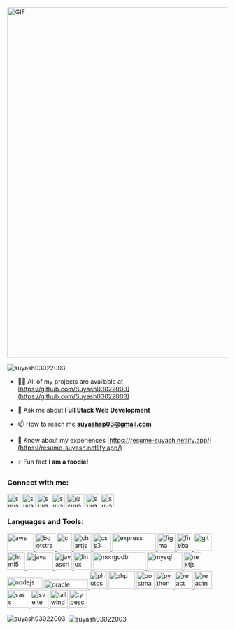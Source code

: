 <img align="center" alt="GIF" width="800px" src="./assets/intro.gif" />

<p align="left"> <img src="https://komarev.com/ghpvc/?username=suyash03022003&label=Profile%20views&color=0e75b6&style=flat" alt="suyash03022003" /> </p>

- 👨‍💻 All of my projects are available at [https://github.com/Suyash03022003](https://github.com/Suyash03022003)

- 💬 Ask me about **Full Stack Web Development**

- 📫 How to reach me **suyashsp03@gmail.com**

- 📄 Know about my experiences [https://resume-suyash.netlify.app/](https://resume-suyash.netlify.app/)

- ⚡ Fun fact **I am a foodie!**

<h3 align="left">Connect with me:</h3>
<p align="left">
<a href="https://linkedin.com/in/suyash-patalbansi" target="blank"><img align="center" src="https://cdn1.iconfinder.com/data/icons/logotypes/32/circle-linkedin-512.png" alt="suyash-patalbansi" height="30" width="30" /></a>
<a href="https://codesandbox.com/suyash03022003" target="blank"><img align="center" src="https://cdn.iconscout.com/icon/free/png-256/free-code-sandbox-3628697-3029922.png" alt="suyash03022003" height="30" width="30" /></a>
<a href="https://fb.com/suyash.patalbansi" target="blank"><img align="center" src="https://upload.wikimedia.org/wikipedia/commons/6/6c/Facebook_Logo_2023.png" alt="suyash.patalbansi" height="30" width="30" /></a>
<a href="https://instagram.com/suyashpatalbansi" target="blank"><img align="center" src="https://www.unipile.com/wp-content/uploads/2022/09/logo_instagram.png" alt="suyashpatalbansi" height="30" width="30" /></a>
<a href="https://www.youtube.com/c/@suyashpatalbansi6686" target="blank"><img align="center" src="https://upload.wikimedia.org/wikipedia/commons/e/ef/Youtube_logo.png?20220706172052" alt="@suyashpatalbansi6686" height="30" width="40" /></a>
<a href="https://www.hackerrank.com/suyashsp03" target="blank"><img align="center" src="https://cdn4.iconfinder.com/data/icons/logos-and-brands/512/160_Hackerrank_logo_logos-512.png" alt="suyashsp03" height="30" width="30" /></a>
<a href="https://www.leetcode.com/suyashsp007" target="blank"><img align="center" src="https://cdn.iconscout.com/icon/free/png-256/free-leetcode-3521542-2944960.png" alt="suyashsp007" height="30" width="30" /></a>
</p>

<h3 align="left">Languages and Tools:</h3>
<p align="left"> <a href="https://aws.amazon.com" target="_blank" rel="noreferrer"> <img src="https://upload.wikimedia.org/wikipedia/commons/thumb/9/93/Amazon_Web_Services_Logo.svg/2560px-Amazon_Web_Services_Logo.svg.png" alt="aws" width="60" height="40"/> </a>  <a href="https://getbootstrap.com" target="_blank" rel="noreferrer"> <img src="https://upload.wikimedia.org/wikipedia/commons/thumb/b/b2/Bootstrap_logo.svg/1280px-Bootstrap_logo.svg.png" alt="bootstrap" width="45" height="40"/> </a> <a href="https://www.cprogramming.com/" target="_blank" rel="noreferrer"> <img src="https://upload.wikimedia.org/wikipedia/commons/1/19/C_Logo.png" alt="c" width="35" height="40"/> </a> <a href="https://www.chartjs.org" target="_blank" rel="noreferrer"> <img src="https://www.chartjs.org/media/logo-title.svg" alt="chartjs" width="40" height="40"/> </a> <a href="https://www.w3schools.com/css/" target="_blank" rel="noreferrer"> <img src="https://upload.wikimedia.org/wikipedia/commons/thumb/6/62/CSS3_logo.svg/800px-CSS3_logo.svg.png" alt="css3" width="40" height="40"/> </a> <a href="https://expressjs.com" target="_blank" rel="noreferrer"> <img src="https://upload.wikimedia.org/wikipedia/commons/6/64/Expressjs.png" alt="express" width="100" height="40"/> </a> <a href="https://www.figma.com/" target="_blank" rel="noreferrer"> <img src="https://www.vectorlogo.zone/logos/figma/figma-icon.svg" alt="figma" width="40" height="40"/> </a> <a href="https://firebase.google.com/" target="_blank" rel="noreferrer"> <img src="https://cdn.icon-icons.com/icons2/2699/PNG/512/firebase_logo_icon_171157.png" alt="firebase" width="35" height="40"/> </a> <a href="https://git-scm.com/" target="_blank" rel="noreferrer"> <img src="https://www.vectorlogo.zone/logos/git-scm/git-scm-icon.svg" alt="git" width="40" height="40"/> </a> <a href="https://www.w3.org/html/" target="_blank" rel="noreferrer"> <img src="https://upload.wikimedia.org/wikipedia/commons/thumb/6/61/HTML5_logo_and_wordmark.svg/768px-HTML5_logo_and_wordmark.svg.png" alt="html5" width="40" height="40"/> </a> <a href="https://www.java.com" target="_blank" rel="noreferrer"> <img src="https://1000logos.net/wp-content/uploads/2020/09/Java-Logo.png" alt="java" width="60" height="40"/> </a> <a href="https://developer.mozilla.org/en-US/docs/Web/JavaScript" target="_blank" rel="noreferrer"> <img src="https://upload.wikimedia.org/wikipedia/commons/thumb/6/6a/JavaScript-logo.png/768px-JavaScript-logo.png" alt="javascript" width="40" height="40"/> </a> <a href="https://www.linux.org/" target="_blank" rel="noreferrer"> <img src="https://1000logos.net/wp-content/uploads/2017/03/LINUX-LOGO.png" alt="linux" width="40" height="40"/> </a> <a href="https://www.mongodb.com/" target="_blank" rel="noreferrer"> <img src="https://upload.wikimedia.org/wikipedia/commons/thumb/9/93/MongoDB_Logo.svg/2560px-MongoDB_Logo.svg.png" alt="mongodb" width="120" height="40"/> </a> <a href="https://www.mysql.com/" target="_blank" rel="noreferrer"> <img src="https://www.vectorlogo.zone/logos/mysql/mysql-ar21.png" alt="mysql" width="80" height="40"/> </a> <a href="https://nextjs.org/" target="_blank" rel="noreferrer"> <img src="https://cdn.worldvectorlogo.com/logos/nextjs-2.svg" alt="nextjs" width="40" height="40"/></a> <a href="https://nodejs.org" target="_blank" rel="noreferrer"><img src="https://upload.wikimedia.org/wikipedia/commons/thumb/7/7e/Node.js_logo_2015.svg/1024px-Node.js_logo_2015.svg.png" alt="nodejs" width="80" height="25"/></a> <a href="https://www.oracle.com/" target="_blank" rel="noreferrer"> <img src="https://upload.wikimedia.org/wikipedia/commons/thumb/5/50/Oracle_logo.svg/2560px-Oracle_logo.svg.png" alt="oracle" width="100" height="20"/> </a> <a href="https://www.photoshop.com/en" target="_blank" rel="noreferrer"> <img src="https://upload.wikimedia.org/wikipedia/commons/thumb/a/af/Adobe_Photoshop_CC_icon.svg/2101px-Adobe_Photoshop_CC_icon.svg.png" alt="photoshop" width="40" height="40"/> </a> <a href="https://www.php.net" target="_blank" rel="noreferrer"> <img src="https://upload.wikimedia.org/wikipedia/commons/thumb/2/27/PHP-logo.svg/2560px-PHP-logo.svg.png" alt="php" width="60" height="40"/> </a> <a href="https://postman.com" target="_blank" rel="noreferrer"> <img src="https://www.vectorlogo.zone/logos/getpostman/getpostman-icon.svg" alt="postman" width="40" height="40"/> </a> <a href="https://www.python.org" target="_blank" rel="noreferrer"> <img src="https://cdn4.iconfinder.com/data/icons/logos-and-brands/512/267_Python_logo-512.png" alt="python" width="40" height="40"/> </a> <a href="https://reactjs.org/" target="_blank" rel="noreferrer"> <img src="https://cdn1.iconfinder.com/data/icons/education-set-3-3/74/15-512.png" alt="react" width="40" height="40"/> </a> <a href="https://reactnative.dev/" target="_blank" rel="noreferrer"> <img src="https://reactnative.dev/img/header_logo.svg" alt="reactnative" width="40" height="40"/> </a> <a href="https://sass-lang.com" target="_blank" rel="noreferrer"> <img src="https://upload.wikimedia.org/wikipedia/commons/thumb/9/96/Sass_Logo_Color.svg/2560px-Sass_Logo_Color.svg.png" alt="sass" width="50" height="40"/> </a> <a href="https://svelte.dev" target="_blank" rel="noreferrer"> <img src="https://upload.wikimedia.org/wikipedia/commons/1/1b/Svelte_Logo.svg" alt="svelte" width="40" height="40"/> </a> <a href="https://tailwindcss.com/" target="_blank" rel="noreferrer"> <img src="https://www.vectorlogo.zone/logos/tailwindcss/tailwindcss-icon.svg" alt="tailwind" width="40" height="40"/> </a> <a href="https://www.typescriptlang.org/" target="_blank" rel="noreferrer"> <img src="https://upload.wikimedia.org/wikipedia/commons/thumb/4/4c/Typescript_logo_2020.svg/2048px-Typescript_logo_2020.svg.png" alt="typescript" width="40" height="40"/> </a> </p>

<p><img align="left" src="https://github-readme-stats.vercel.app/api/top-langs?username=suyash03022003&show_icons=true&locale=en&layout=compact" alt="suyash03022003" /></p>

<p>&nbsp;<img align="center" src="https://github-readme-stats.vercel.app/api?username=suyash03022003&show_icons=true&locale=en" alt="suyash03022003" /></p>
